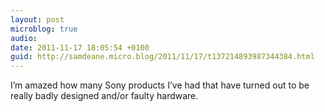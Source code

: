 ```yaml
---
layout: post
microblog: true
audio: 
date: 2011-11-17 18:05:54 +0100
guid: http://samdeane.micro.blog/2011/11/17/t137214893987344384.html
---
```

I’m amazed how many Sony products I’ve had that have turned out to be really badly designed and/or faulty hardware.
